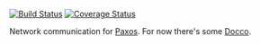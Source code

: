 [![Build Status](https://travis-ci.org/bigeasy/kibitz.svg?branch=master)](https://travis-ci.org/bigeasy/kibitz) [![Coverage Status](https://coveralls.io/repos/bigeasy/kibitz/badge.svg?branch=master&service=github)](https://coveralls.io/github/bigeasy/kibitz?branch=master)

Network communication for [Paxos](https://bigeasy.github.io/paxos). For now
there's some [Docco](./docco/kibitzer.js.html).
